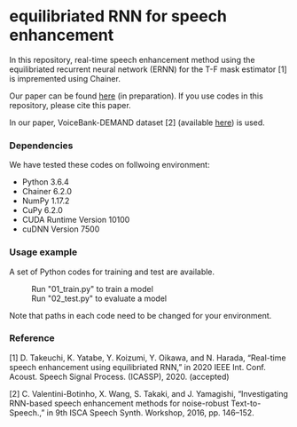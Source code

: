 # equilibriated RNN for speech enhancement
In this repository, real-time speech enhancement method using the equilibriated recurrent neural network (ERNN) for the T-F mask estimator \[1] is impremented using Chainer.

Our paper can be found [here]() (in preparation).
If you use codes in this repository, please cite this paper.

In our paper, VoiceBank-DEMAND dataset \[2] (available [here](http://dx.doi.org/10.7488/ds/1356)) is used.



### Dependencies
We have tested these codes on follwoing environment:
* Python 3.6.4
* Chainer 6.2.0
* NumPy 1.17.2
* CuPy 6.2.0
* CUDA Runtime Version 10100
* cuDNN Version 7500


### Usage example
A set of Python codes for training and test are available.
<dl>
<dd> Run "01_train.py" to train a model </dd> 
<dd> Run "02_test.py" to evaluate a model </dd> 
</dl>
Note that paths in each code need to be changed for your environment.

### Reference
\[1] D. Takeuchi, K. Yatabe, Y. Koizumi, Y. Oikawa, and N. Harada, “Real-time speech enhancement using equilibriated RNN,” in 2020 IEEE Int. Conf. Acoust. Speech Signal Process. (ICASSP), 2020. (accepted)

\[2] C. Valentini-Botinho, X. Wang, S. Takaki, and J. Yamagishi, “Investigating RNN-based speech enhancement methods for noise-robust Text-to-Speech.,” in 9th ISCA Speech Synth. Workshop, 2016, pp. 146–152.
